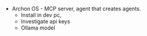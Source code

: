 
- Archon OS - MCP server, agent that creates agents.
	- Install in dev pc,
	- Investigate api keys
	- Ollama model